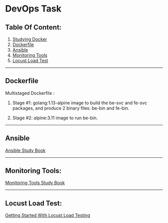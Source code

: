 # DevOps Task 

## Table Of Content:
1. [Studying Docker](Docker.md)
2. [Dockerfile](#dockerfile)
3. [Ansible](#ansible)
4. [Monitoring Tools](#monitoring-tools)
5. [Locust Load Test](#locust-load-test)

<hr>

## Dockerfile

Multistaged Dockerfile :
1. Stage #1: golang:1.13-alpine image to build the be-svc and fe-svc packages, and produce 2 binary files: be-bin and fe-bin.

2. Stage #2: alpine:3.11 image to run be-bin.

<hr>

## Ansible

[Ansible Study Book](Ansible.md)

<hr>

## Monitoring Tools:

[Monitoring Tools Study Book](Monitoring.md)

<hr>

## Locust Load Test:

[Getting Started With Locust Load Testing](locust/Locust-Load-Test.md)